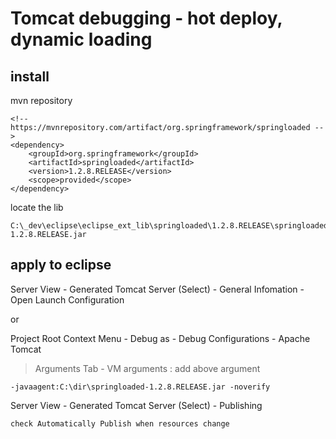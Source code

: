 # Tomcat debugging - hot deploy, dynamic loading

## install

mvn repository

```
<!-- https://mvnrepository.com/artifact/org.springframework/springloaded -->
<dependency>
	<groupId>org.springframework</groupId>
	<artifactId>springloaded</artifactId>
	<version>1.2.8.RELEASE</version>
	<scope>provided</scope>
</dependency>
```

locate the lib

```
C:\_dev\eclipse\eclipse_ext_lib\springloaded\1.2.8.RELEASE\springloaded-1.2.8.RELEASE.jar
```

## apply to eclipse

Server View - Generated Tomcat Server (Select) - General Infomation - Open Launch Configuration

or 

Project Root Context Menu - Debug as - Debug Configurations - Apache Tomcat

> Arguments Tab - VM arguments : add above argument

```
-javaagent:C:\dir\springloaded-1.2.8.RELEASE.jar -noverify 
```


Server View - Generated Tomcat Server (Select) - Publishing

```
check Automatically Publish when resources change
```

